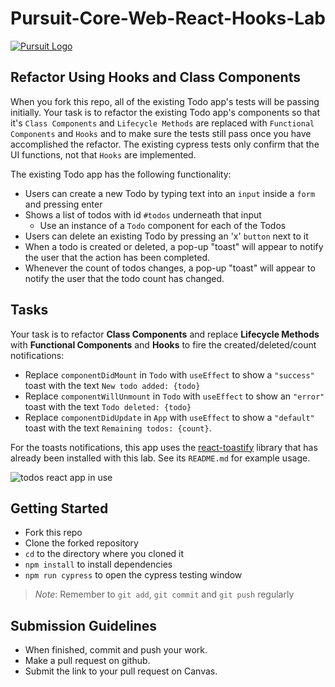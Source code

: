 # Pursuit-Core-Web-React-Hooks-Lab

[![Pursuit Logo](https://avatars1.githubusercontent.com/u/5825944?s=200&v=4)](https://pursuit.org)

## Refactor Using Hooks and Class Components

When you fork this repo, all of the existing Todo app's tests will be passing initially. Your task is to refactor the existing Todo app's components so that it's `Class Components` and `Lifecycle Methods` are replaced with `Functional Components` and `Hooks` and to make sure the tests still pass once you have accomplished the refactor. The existing cypress tests only confirm that the UI functions, not that `Hooks` are implemented.

The existing Todo app has the following functionality:
- Users can create a new Todo by typing text into an `input` inside a `form` and pressing enter
- Shows a list of todos with id `#todos` underneath that input
  - Use an instance of a `Todo` component for each of the Todos
- Users can delete an existing Todo by pressing an 'x' `button` next to it
- When a todo is created or deleted, a pop-up "toast" will appear to notify the user that the action has been completed.
- Whenever the count of todos changes, a pop-up "toast" will appear to notify the user that the todo count has changed.

## Tasks
Your task is to refactor **Class Components** and replace **Lifecycle Methods** with **Functional Components** and **Hooks** to fire the created/deleted/count notifications:

- Replace `componentDidMount` in `Todo` with `useEffect` to show a `"success"` toast with the text `New todo added: {todo}`
- Replace `componentWillUnmount` in `Todo` with `useEffect` to show an `"error"` toast with the text `Todo deleted: {todo}`
- Replace `componentDidUpdate` in `App` with `useEffect` to show a `"default"` toast with the text `Remaining todos: {count}`.

For the toasts notifications, this app uses the [react-toastify](https://github.com/fkhadra/react-toastify) library that has already been installed with this lab. See its `README.md` for example usage.

![todos react app in use](./todosHooksAppGif.gif)

## Getting Started

- Fork this repo
- Clone the forked repository
- `cd` to the directory where you cloned it
- `npm install` to install dependencies
- `npm run cypress` to open the cypress testing window

> _Note_: Remember to `git add`, `git commit` and `git push` regularly

## Submission Guidelines

- When finished, commit and push your work.
- Make a pull request on github.
- Submit the link to your pull request on Canvas.


